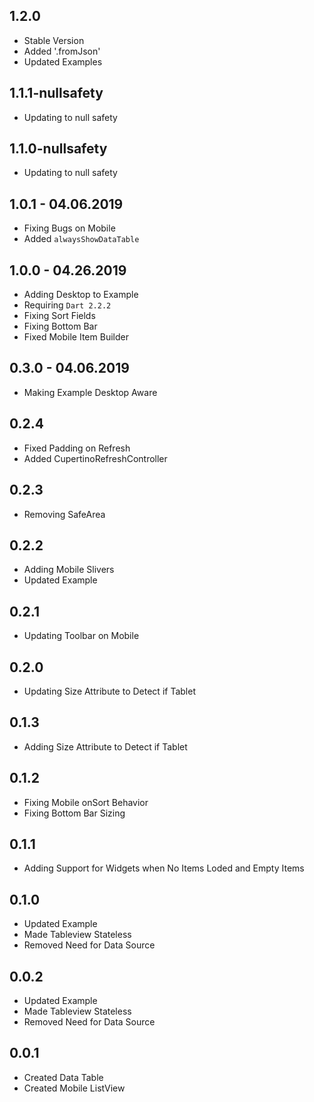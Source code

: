 ## 1.2.0

* Stable Version
* Added '.fromJson'
* Updated Examples

## 1.1.1-nullsafety

* Updating to null safety

## 1.1.0-nullsafety

* Updating to null safety

## 1.0.1 - 04.06.2019

* Fixing Bugs on Mobile
* Added `alwaysShowDataTable`

## 1.0.0 - 04.26.2019

* Adding Desktop to Example
* Requiring `Dart 2.2.2`
* Fixing Sort Fields
* Fixing Bottom Bar
* Fixed Mobile Item Builder

## 0.3.0 - 04.06.2019

* Making Example Desktop Aware

## 0.2.4

* Fixed Padding on Refresh
* Added CupertinoRefreshController

## 0.2.3

* Removing SafeArea

## 0.2.2

* Adding Mobile Slivers
* Updated Example

## 0.2.1

* Updating Toolbar on Mobile

## 0.2.0

* Updating Size Attribute to Detect if Tablet

## 0.1.3

* Adding Size Attribute to Detect if Tablet

## 0.1.2

* Fixing Mobile onSort Behavior
* Fixing Bottom Bar Sizing

## 0.1.1

* Adding Support for Widgets when No Items Loded and Empty Items

## 0.1.0

* Updated Example
* Made Tableview Stateless
* Removed Need for Data Source

## 0.0.2

* Updated Example
* Made Tableview Stateless
* Removed Need for Data Source


## 0.0.1

* Created Data Table
* Created Mobile ListView
